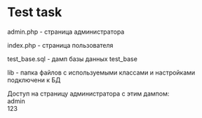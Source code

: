 # Test task

admin.php - страница администратора

index.php - страница пользователя

test_base.sql - дамп базы данных test_base

lib - папка файлов с используемыми классами и настройками подключени к БД

Доступ на страницу администратора с этим дампом:<br>admin<br>123
